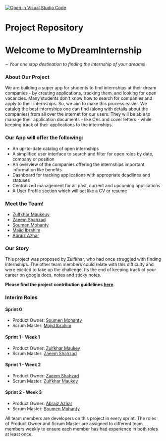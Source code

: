 [![Open in Visual Studio Code](https://classroom.github.com/assets/open-in-vscode-c66648af7eb3fe8bc4f294546bfd86ef473780cde1dea487d3c4ff354943c9ae.svg)](https://classroom.github.com/online_ide?assignment_repo_id=8760610&assignment_repo_type=AssignmentRepo)
# Project Repository

# Welcome to MyDreamInternship 
~ _Your one stop destination to finding the internship of your dreams!_

### About Our Project

We are building a super app for students to find internships at their dream companies - by creating applications, tracking them, and looking for open vacancies. Many students don't know how to search for companies and apply to their internships. So, we aim to make this process easier. We catalog the best internships one can find (along with details about the companies) from all over the internet for our users. They will be able to manage their application documents - like CVs and cover letters - while keeping track of their applications to the internships. 


### Our App will offer the following:

* An up-to-date catalog of open internships
* A simplified user interface to search and filter for open roles by date, company or position
* An overview of the companies offering the internships important information like benefits
* Dashboard for tracking applications with appropriate deadlines and statuses
* Centralized management for all past, current and upcoming applications 
* A User Profile section which will act like a CV or resume

### Meet the Team!

- [Zulfkhar Maukeuy](https://github.com/zulfkhar00)
- [Zaeem Shahzad](https://github.com/ms12297)
- [Soumen Mohanty](https://github.com/soumen02)
- [Majid Ibrahim](https://github.com/Majid778)
- [Abraiz Azhar](https://github.com/Abraiz01)

### Our Story

This project was proposed by Zulfkhar, who had once struggled with finding internships. The other team members could relate with this difficulty and were excited to take up the challenge. Its the end of keeping track of your career on google docs, notes and sticky notes. 

**Please find the project contribution guidelines [here](https://github.com/agiledev-students-fall2022/final-project-team-my-dream-internship/blob/master/CONTRIBUTING.md).**

### Interim Roles

#### Sprint 0

- Product Owner: [Soumen Mohanty](https://github.com/soumen02)
- Scrum Master: [Majid Ibrahim](https://github.com/Majid778)

#### Sprint 1 - Week 1

- Product Owner: [Zulfkhar Maukey](https://github.com/zulfkhar00)
- Scrum Master: [Zaeem Shahzad](https://github.com/ms12297)

#### Sprint 1 - Week 2

- Product Owner: [Zaeem Shahzad](https://github.com/ms12297)
- Scrum Master: [Zulfkhar Maukey](https://github.com/zulfkhar00)


#### Sprint 2 - Week 3

- Product Owner: [Abraiz Azhar](https://github.com/Abraiz01)
- Scrum Master: [Soumen Mohanty](https://github.com/soumen02)

All team members are developers on this project in every sprint. The roles of Product Owner and Scrum Master are assigned to different team members weekly to ensure each member has had experience in both roles at least once. 
